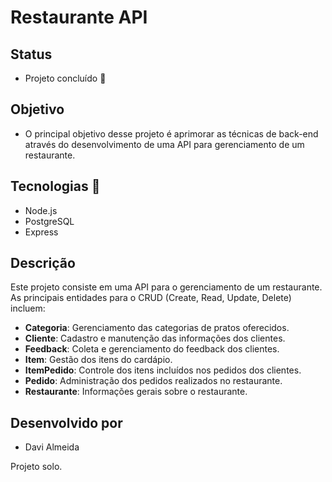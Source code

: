 # Restaurante API

## Status
- Projeto concluído 🎯

## Objetivo
- O principal objetivo desse projeto é aprimorar as técnicas de back-end através do desenvolvimento de uma API para gerenciamento de um restaurante.

## Tecnologias 🔧
- Node.js
- PostgreSQL
- Express

## Descrição

Este projeto consiste em uma API para o gerenciamento de um restaurante. As principais entidades para o CRUD (Create, Read, Update, Delete) incluem:

- **Categoria**: Gerenciamento das categorias de pratos oferecidos.
- **Cliente**: Cadastro e manutenção das informações dos clientes.
- **Feedback**: Coleta e gerenciamento do feedback dos clientes.
- **Item**: Gestão dos itens do cardápio.
- **ItemPedido**: Controle dos itens incluídos nos pedidos dos clientes.
- **Pedido**: Administração dos pedidos realizados no restaurante.
- **Restaurante**: Informações gerais sobre o restaurante.

## Desenvolvido por
- Davi Almeida

Projeto solo.
